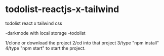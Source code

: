 # todolist-reactjs-x-tailwind
todolist react x tailwind css

<!-- Features -->
-darkmode with local storage
-todolist

<!-- How to install? -->
1/clone or download the project
2/cd into that project
3/type "npm install"
4/type "npm start" to start the project.

<!-- Happy coding folks :DD
 -->

